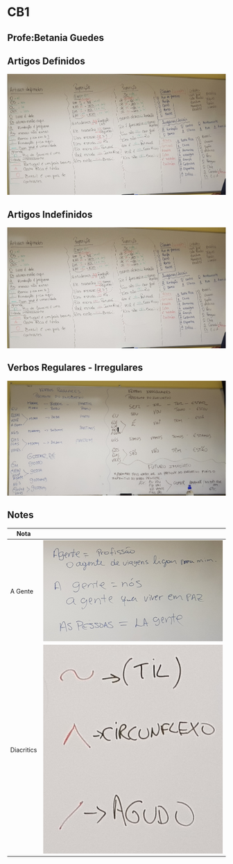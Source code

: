 
# CB1
## Profe:Betania Guedes

## Artigos Definidos

![Artigos Definidos](https://raw.githubusercontent.com/lucachaco/activegrammar/gh-pages/po/artigos-definidos.jpg "Artigos Definidos")

## Artigos Indefinidos

![Artigos Indefinidos](https://raw.githubusercontent.com/lucachaco/activegrammar/gh-pages/po/artigos-definidos.jpg "Artigos Indefinidos")

## Verbos Regulares - Irregulares

![Verbos](https://raw.githubusercontent.com/lucachaco/activegrammar/gh-pages/po/verbos-regulares-irregulares.jpg "Verbos")



## Notes

| Nota          |               |
| ------------- |:-------------:|
| A Gente       | ![A gente](a-gente.jpg ) | 
| Diacritics    | ![Diacritics](diacritics.jpg)    |  


### 
